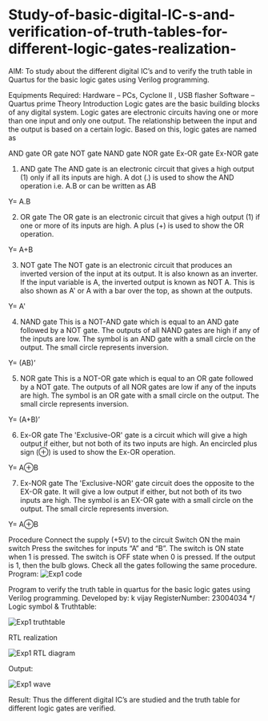 # Study-of-basic-digital-IC-s-and-verification-of-truth-tables-for-different-logic-gates-realization-
 AIM:
To study about the different digital IC’s and to verify the truth table in Quartus for the basic logic gates using Verilog programming.

Equipments Required:
Hardware – PCs, Cyclone II , USB flasher
Software – Quartus prime
Theory
Introduction
Logic gates are the basic building blocks of any digital system. Logic gates are electronic circuits having one or more than one input and only one output. The relationship between the input and the output is based on a certain logic. Based on this, logic gates are named as

AND gate
OR gate
NOT gate
NAND gate
NOR gate
Ex-OR gate
Ex-NOR gate
1) AND gate
The AND gate is an electronic circuit that gives a high output (1) only if all its inputs are high. A dot (.) is used to show the AND operation i.e. A.B or can be written as AB

Y= A.B

2) OR gate
The OR gate is an electronic circuit that gives a high output (1) if one or more of its inputs are high. A plus (+) is used to show the OR operation.

Y= A+B

3) NOT gate
The NOT gate is an electronic circuit that produces an inverted version of the input at its output. It is also known as an inverter. If the input variable is A, the inverted output is known as NOT A. This is also shown as A' or A with a bar over the top, as shown at the outputs.

Y= A'

4) NAND gate
This is a NOT-AND gate which is equal to an AND gate followed by a NOT gate. The outputs of all NAND gates are high if any of the inputs are low. The symbol is an AND gate with a small circle on the output. The small circle represents inversion.

Y= (AB)’

5) NOR gate
This is a NOT-OR gate which is equal to an OR gate followed by a NOT gate. The outputs of all NOR gates are low if any of the inputs are high. The symbol is an OR gate with a small circle on the output. The small circle represents inversion.

Y= (A+B)’

6) Ex-OR gate
The 'Exclusive-OR' gate is a circuit which will give a high output if either, but not both of its two inputs are high. An encircled plus sign (⊕) is used to show the Ex-OR operation.

Y= A⊕B

7) Ex-NOR gate
The 'Exclusive-NOR' gate circuit does the opposite to the EX-OR gate. It will give a low output if either, but not both of its two inputs are high. The symbol is an EX-OR gate with a small circle on the output. The small circle represents inversion.

Y= A⊕B

Procedure
Connect the supply (+5V) to the circuit
Switch ON the main switch
Press the switches for inputs “A” and “B”. The switch is ON state when 1 is pressed. The switch is OFF state when 0 is pressed.
If the output is 1, then the bulb glows.
Check all the gates following the same procedure.
Program:
![Exp1 code](https://github.com/vijaygowdu/Study-of-basic-digital-IC-s-and-verification-of-truth-tables-for-different-logic-gates-realization-/assets/147473788/6998f688-6aba-45ec-90d1-0edddde192df)


Program to verify the truth table in quartus for the basic logic gates using Verilog programming.
Developed by: k vijay
RegisterNumber:  23004034
*/
Logic symbol & Truthtable:

![Exp1 truthtable](https://github.com/vijaygowdu/Study-of-basic-digital-IC-s-and-verification-of-truth-tables-for-different-logic-gates-realization-/assets/147473788/b28327f6-f3c1-4127-9875-9cbe1c297b64)

RTL realization

![Exp1 RTL diagram](https://github.com/vijaygowdu/Study-of-basic-digital-IC-s-and-verification-of-truth-tables-for-different-logic-gates-realization-/assets/147473788/e92be160-4370-444c-8619-f4947b400370)

Output:


![Exp1 wave](https://github.com/vijaygowdu/Study-of-basic-digital-IC-s-and-verification-of-truth-tables-for-different-logic-gates-realization-/assets/147473788/b9a44b97-c258-4d9c-85d3-ec79fdbe2f7e)


Result:
Thus the different digital IC’s are studied and the truth table for different logic gates are verified.
